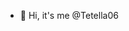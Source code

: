 - 👋 Hi, it's me @Tetella06



<!---
Tetella06/Tetella06 is a ✨ special ✨ repository because its `README.md` (this file) appears on your GitHub profile.
You can click the Preview link to take a look at your changes.
--->
